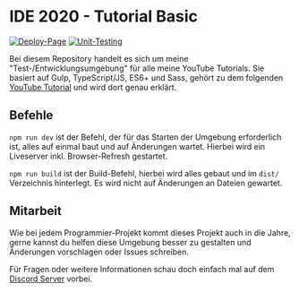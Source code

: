# IDE 2020 - Tutorial Basic

[![Deploy-Page](https://github.com/Johannes-Schiel/ud-basic-webdev-setup/actions/workflows/pages.yml/badge.svg?branch=master)](https://github.com/Johannes-Schiel/ud-basic-webdev-setup/actions/workflows/pages.yml)
[![Unit-Testing](https://github.com/Johannes-Schiel/ud-basic-webdev-setup/actions/workflows/unittest.yml/badge.svg?branch=master)](https://github.com/Johannes-Schiel/ud-basic-webdev-setup/actions/workflows/unittest.yml)

Bei diesem Repository handelt es sich um meine "Test-/Entwicklungsumgebung" für alle meine YouTube Tutorials. Sie basiert auf Gulp, TypeScript/JS, ES6+ und Sass, gehört zu dem folgenden [YouTube Tutorial](https://www.youtube.com/watch?v=GMakamOBAwA) und wird dort genau erklärt.

## Befehle

`npm run dev` ist der Befehl, der für das Starten der Umgebung erforderlich ist, alles auf einmal baut und auf Änderungen wartet. Hierbei wird ein Liveserver inkl. Browser-Refresh gestartet.

`npm run build` ist der Build-Befehl, hierbei wird alles gebaut und im `dist/` Verzeichnis hinterlegt. Es wird nicht auf Änderungen an Dateien gewartet.

## Mitarbeit

Wie bei jedem Programmier-Projekt kommt dieses Projekt auch in die Jahre, gerne kannst du helfen diese Umgebung besser zu gestalten und Änderungen vorschlagen oder Issues schreiben.

Für Fragen oder weitere Informationen schau doch einfach mal auf dem [Discord Server](https://discord.gg/NV2NrXA) vorbei.
